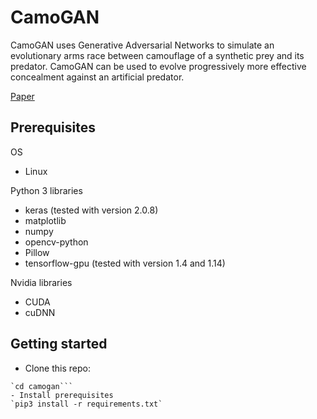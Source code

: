 # CamoGAN

CamoGAN uses Generative Adversarial Networks to simulate an evolutionary arms race between camouflage of a synthetic prey and its predator. CamoGAN can be used to evolve progressively more effective concealment against an artificial predator.

[Paper](https://www.biorxiv.org/content/10.1101/429092v2)

## Prerequisites
OS
- Linux

Python 3 libraries
- keras (tested with version 2.0.8)
- matplotlib
- numpy
- opencv-python
- Pillow
- tensorflow-gpu (tested with version 1.4 and 1.14)

Nvidia libraries
- CUDA
- cuDNN

## Getting started
- Clone this repo:
```git clone LINK
`cd camogan```
- Install prerequisites
`pip3 install -r requirements.txt`
